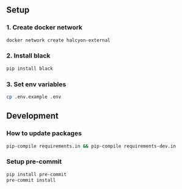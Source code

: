## Setup
### 1. Create docker network
```bash
docker network create halcyon-external
```

### 2. Install black
```bash
pip install black
```

### 3. Set env variables
```bash
cp .env.example .env
```

## Development

### How to update packages
```bash
pip-compile requirements.in && pip-compile requirements-dev.in
```

### Setup pre-commit
```bash
pip install pre-commit
pre-commit install
```
